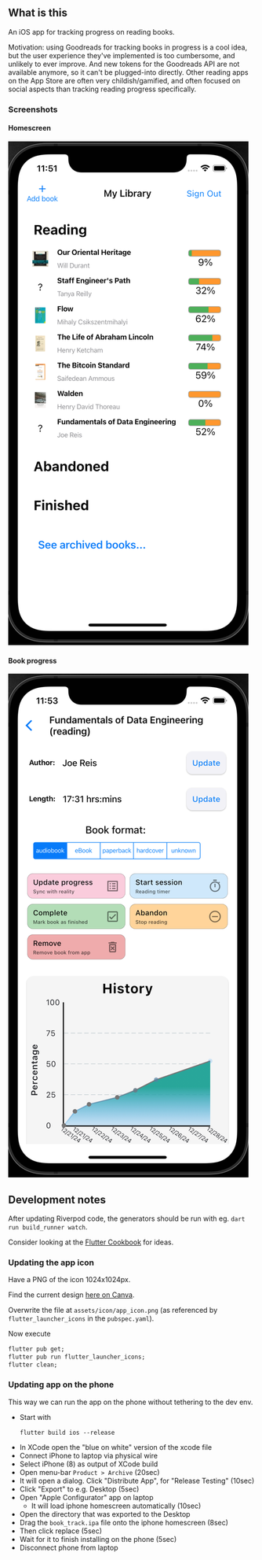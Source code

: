 ## What is this

An iOS app for tracking progress on reading books.

Motivation: using Goodreads for tracking books in progress is a cool idea, but the user experience
they've implemented is too cumbersome, and unlikely to ever improve. And new tokens for the
Goodreads API are not available anymore, so it can't be plugged-into directly. Other reading apps
on the App Store are often very childish/gamified, and often focused on social aspects than
tracking reading progress specifically.

### Screenshots

#### Homescreen

![homescreen.png](screenshots/homescreen.png)

#### Book progress

![book-progress.png](screenshots/book-progress.png)

## Development notes

After updating Riverpod code, the generators should be run with eg. `dart run build_runner watch`.

Consider looking at the [Flutter Cookbook](https://docs.flutter.dev/cookbook) for ideas.

### Updating the app icon

Have a PNG of the icon 1024x1024px.

Find the current
design [here on Canva](https://www.canva.com/design/DAGdUjxKLrc/cpdRXKwv_ZsDuiwb3pXkUQ/edit).

Overwrite the file at `assets/icon/app_icon.png` (as referenced by `flutter_launcher_icons` in
the `pubspec.yaml`).

Now execute

```shell
flutter pub get;
flutter pub run flutter_launcher_icons;
flutter clean;
```

### Updating app on the phone

This way we can run the app on the phone without tethering to the dev env.

* Start with
  ```
  flutter build ios --release
  ```
* In XCode open the "blue on white" version of the xcode file
* Connect iPhone to laptop via physical wire
* Select iPhone (8) as output of XCode build
* Open menu-bar `Product > Archive` (20sec)
* It will open a dialog. Click "Distribute App", for "Release Testing" (10sec)
* Click "Export" to e.g. Desktop (5sec)
* Open "Apple Configurator" app on laptop
    * It will load iphone homescreen automatically (10sec)
* Open the directory that was exported to the Desktop
* Drag the `book_track.ipa` file onto the iphone homescreen (8sec)
* Then click replace (5sec)
* Wait for it to finish installing on the phone (5sec)
* Disconnect phone from laptop
